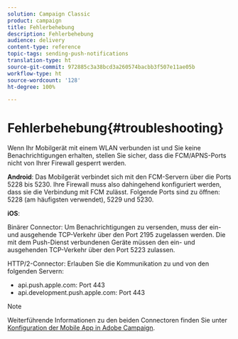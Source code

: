 ```yaml
---
solution: Campaign Classic
product: campaign
title: Fehlerbehebung
description: Fehlerbehebung
audience: delivery
content-type: reference
topic-tags: sending-push-notifications
translation-type: ht
source-git-commit: 972885c3a38bcd3a260574bacbb3f507e11ae05b
workflow-type: ht
source-wordcount: '128'
ht-degree: 100%

---
```



# Fehlerbehebung{#troubleshooting}

Wenn Ihr Mobilgerät mit einem WLAN verbunden ist und Sie keine Benachrichtigungen erhalten, stellen Sie sicher, dass die FCM/APNS-Ports nicht von Ihrer Firewall gesperrt werden.

**Android**: Das Mobilgerät verbindet sich mit den FCM-Servern über die Ports 5228 bis 5230. Ihre Firewall muss also dahingehend konfiguriert werden, dass sie die Verbindung mit FCM zulässt. Folgende Ports sind zu öffnen: 5228 (am häufigsten verwendet), 5229 und 5230.

**iOS**:

Binärer Connector: Um Benachrichtigungen zu versenden, muss der ein- und ausgehende TCP-Verkehr über den Port 2195 zugelassen werden. Die mit dem Push-Dienst verbundenen Geräte müssen den ein- und ausgehenden TCP-Verkehr über den Port 5223 zulassen.

HTTP/2-Connector: Erlauben Sie die Kommunikation zu und von den folgenden Servern:

* api.push.apple.com: Port 443
* api.development.push.apple.com: Port 443

>[!NOTE]
>
>Weiterführende Informationen zu den beiden Connectoren finden Sie unter [Konfiguration der Mobile App in Adobe Campaign](../../delivery/using/configuring-the-mobile-application.md).
